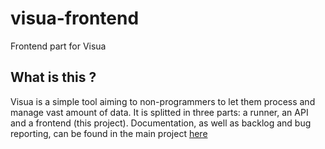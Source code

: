 # visua-frontend
Frontend part for Visua

## What is this ?

Visua is a simple tool aiming to non-programmers to let them process and manage vast amount of data. It is splitted in three parts: a runner, an API and a frontend (this project). Documentation, as well as backlog and bug reporting, can be found in the main project [here](https://github.com/Exanis/visua)
